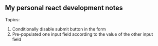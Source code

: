 ## My personal react development notes

Topics:
1. Conditionally disable submit button in the form
2. Pre-populated one input field according to the value of the other input field